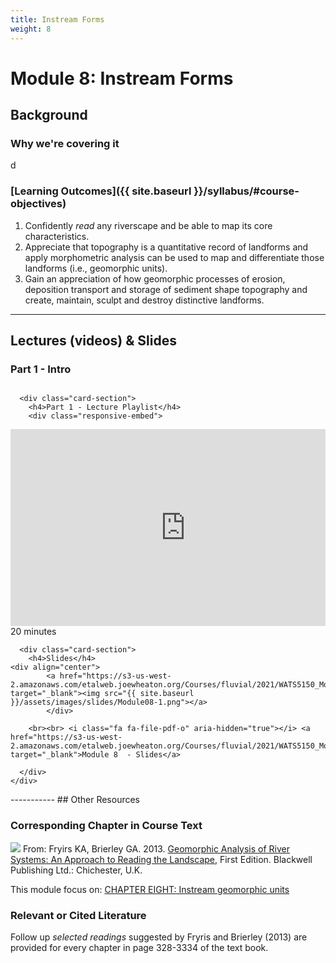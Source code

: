 ```yaml
---
title: Instream Forms
weight: 8
---
```

# Module 8: Instream Forms

## Background

### Why we're covering it

d

### [Learning Outcomes]({{ site.baseurl }}/syllabus/#course-objectives)

1. Confidently *read* any riverscape and be able to map its core characteristics.
6. Appreciate that topography is a quantitative record of landforms and apply morphometric analysis can be used to map and differentiate those landforms (i.e., geomorphic units).
7. Gain an appreciation of how geomorphic processes of erosion, deposition transport and storage of sediment shape topography and create, maintain, sculpt and destroy distinctive landforms. 

------
## Lectures (videos) & Slides
### Part 1 -  Intro 
<div class="row small-up-2 medium-up-2">


  <div class="column">
    <div class="card">


      <div class="card-section">
        <h4>Part 1 - Lecture Playlist</h4>
        <div class="responsive-embed"> 

<iframe width="560" height="315" src="https://www.youtube.com/embed/videoseries?list=PL0ZiZg4rilzKcQ5wAyMaKCGlDGS4s9pIR" frameborder="0" allow="autoplay; encrypted-media" allowfullscreen></iframe>
<br>


</div>
<i class="fa fa-clock-o" aria-hidden="true"></i> 20 minutes <i class="fa fa-youtube-play" aria-hidden="true"></i>
      </div>
    </div>
  </div>

  <div class="column">
    <div class="card">


      <div class="card-section">
        <h4>Slides</h4>
    <div align="center">
        	<a href="https://s3-us-west-2.amazonaws.com/etalweb.joewheaton.org/Courses/fluvial/2021/WATS5150_Module_08_InstreamForms_Part1.pdf" target="_blank"><img src="{{ site.baseurl }}/assets/images/slides/Module08-1.png"></a>
        	</div>
        
        <br><br> <i class="fa fa-file-pdf-o" aria-hidden="true"></i> <a href="https://s3-us-west-2.amazonaws.com/etalweb.joewheaton.org/Courses/fluvial/2021/WATS5150_Module_08_InstreamForms_Part1.pdf" target="_blank">Module 8  - Slides</a>
        
      </div>
    </div>

  </div>
</div>
-----------
## Other Resources


### Corresponding Chapter in Course Text
<a href="https://www.wiley.com/en-au/Geomorphic+Analysis+of+River+Systems%3A+An+Approach+to+Reading+the+Landscape-p-9781405192743"><img class="float-right" src="{{ site.baseurl }}/assets/images/covers/ReadingLandscape.png"></a>  From:
Fryirs KA, Brierley GA. 2013. [Geomorphic Analysis of River Systems: An Approach to Reading the Landscape](https://www.wiley.com/en-au/Geomorphic+Analysis+of+River+Systems%3A+An+Approach+to+Reading+the+Landscape-p-9781405192743), First Edition.  Blackwell Publishing Ltd.: Chichester, U.K.

This module focus on: [CHAPTER EIGHT: Instream geomorphic units](https://ebookcentral-proquest-com.dist.lib.usu.edu/lib/usu/reader.action?docID=1032536&ppg=148)

### Relevant or Cited Literature
Follow up *selected readings* suggested by Fryris and Brierley (2013) are provided for every chapter in page 328-3334 of the text book. 



